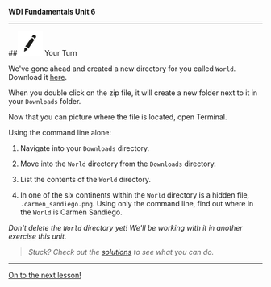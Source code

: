 **WDI Fundamentals Unit 6**

---

##![Your Turn](../assets/exercise.png) Your Turn

We've gone ahead and created a new directory for you called `World`. Download it <a href="http://generalassembly.github.io/prework/assets/activity/World.zip">here</a>.

When you double click on the zip file, it will create a new folder next to it in your `Downloads` folder.

Now that you can picture where the file is located, open Terminal.

Using the command line alone:

1) Navigate into your `Downloads` directory.

2) Move into the `World` directory from the `Downloads` directory.

3) List the contents of the `World` directory.

4) In one of the six continents within the `World` directory is a hidden file, `.carmen_sandiego.png`. Using only the command line, find out where in the `World` is Carmen Sandiego.

*Don't delete the `World` directory yet! We'll be working with it in another exercise this unit.*

> *Stuck? Check out the [solutions](../exercise-solutions.md) to see what you can do.*

---

[On to the next lesson!](08_lesson.md)
